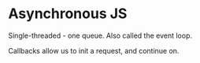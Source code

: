 # Asynchronous JS

Single-threaded - one queue. Also called the event loop.

Callbacks allow us to init a request, and continue on.

